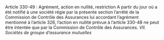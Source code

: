 Article 330-49 : Agrément, action en nullité, restriction
A partir du jour où a été notifié à une société régie par la présente section l’arrêté de la Commission de Contrôle des Assurances lui accordant l’agrément mentionné à l’article 326, l’action en nullité prévue à l’article 330-48 ne peut être intentée que par la Commission de Contrôle des Assurances.
_VII. Sociétés de groupe d’assurance mutuelles_